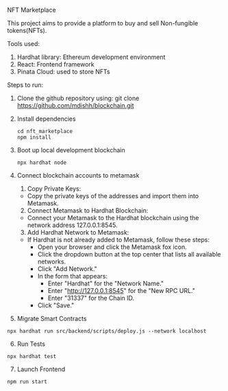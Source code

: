NFT Marketplace

This project aims to provide a platform to buy and sell Non-fungible tokens(NFTs). 

Tools used:
1) Hardhat library: Ethereum development environment
2) React: Frontend framework
3) Pinata Cloud: used to store NFTs

Steps to run:
1) Clone the github repository using: git clone https://github.com/mdishh/blockchain.git
2) Install dependencies
   ```
   cd nft_marketplace
   npm install
   ```
3) Boot up local development blockchain
   ```
   npx hardhat node
   ```
4) Connect blockchain accounts to metamask
   1. Copy Private Keys:
   - Copy the private keys of the addresses and import them into Metamask.

   2. Connect Metamask to Hardhat Blockchain:
   - Connect your Metamask to the Hardhat blockchain using the network address 127.0.0.1:8545.

   3. Add Hardhat Network to Metamask:
   - If Hardhat is not already added to Metamask, follow these steps:
     - Open your browser and click the Metamask fox icon.
     - Click the dropdown button at the top center that lists all available networks.
     - Click "Add Network."
     - In the form that appears:
       - Enter "Hardhat" for the "Network Name."
       - Enter "http://127.0.0.1:8545" for the "New RPC URL."
       - Enter "31337" for the Chain ID.
     - Click "Save."
5) Migrate Smart Contracts
```
npx hardhat run src/backend/scripts/deploy.js --network localhost
```

6) Run Tests
```
npx hardhat test
```

7) Launch Frontend
```
npm run start
```

